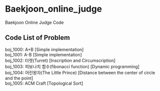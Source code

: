 # Baekjoon_online_judge
Baekjoon Online Judge Code

## Code List of Problem
boj_1000: A+B [Simple implementation]  
boj_1001: A-B [Simple implementation]  
boj_1002: 터렛(Turret) [Inscription and Circumscription]  
boj_1003: 피보나치 함수(fibonacci function) [Dynamic programming]  
boj_1004: 어린왕자(The Little Prince) [Distance between the center of circle and the point]  
boj_1005: ACM Craft [Topological Sort]
